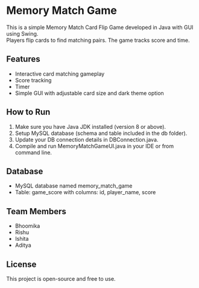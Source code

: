 # Memory Match Game

This is a simple Memory Match Card Flip Game developed in Java with GUI using Swing.  
Players flip cards to find matching pairs. The game tracks score and time.

## Features
- Interactive card matching gameplay  
- Score tracking  
- Timer  
- Simple GUI with adjustable card size and dark theme option  

## How to Run
1. Make sure you have Java JDK installed (version 8 or above).  
2. Setup MySQL database (schema and table included in the db folder).  
3. Update your DB connection details in DBConnection.java.  
4. Compile and run MemoryMatchGameUI.java in your IDE or from command line.  

## Database
- MySQL database named memory_match_game  
- Table: game_score with columns: id, player_name, score  

## Team Members
- Bhoomika  
- Rishu  
- Ishita  
- Aditya  

## License
This project is open-source and free to use.
